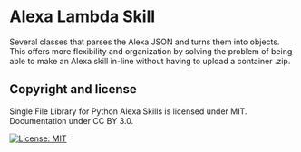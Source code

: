 # Alexa Lambda Skill
Several classes that parses the Alexa JSON and turns them into objects. This offers more flexibility and organization by solving the problem of being able to make an Alexa skill in-line without having to upload a container .zip.

## Copyright and license

Single File Library for Python Alexa Skills is licensed under MIT. Documentation under CC BY 3.0.

[![License: MIT](https://img.shields.io/badge/License-MIT-yellow.svg)](https://opensource.org/licenses/MIT)
